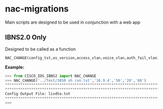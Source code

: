 # nac-migrations

Main scripts are designed to be used in conjunction with a web app

## IBNS2.0 Only

Designed to be called as a function
```python
NAC_CHANGE(config_txt,os_version,access_vlan,voice_vlan,auth_fail_vlan)
```
**Example:**
```python
>>> from CISCO_IOS_IBNS2 import NAC_CHANGE
>>> NAC_CHANGE('../Test/3850 sh run.txt','16.9.4','50','20','88')
***********************************************************************************************
***********************************************************************************************
Config Output File: livdto.txt
***********************************************************************************************
>>> 
```
